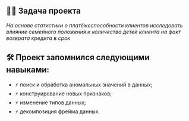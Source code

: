 ## :man_technologist: Задача проекта
*На основе статистики о платёжеспособности клиентов исследовать влияние семейного положения и количества детей клиента на факт возврата кредита в срок*

## :hammer_and_wrench: Проект запомнился следующими навыками:
- :zap: поиск и обработка аномальных значений в данных;
- :zap: конструирование новых признаков;
- :zap: изменение типов данных;
- :zap: декомпозиция фрейма данных.

